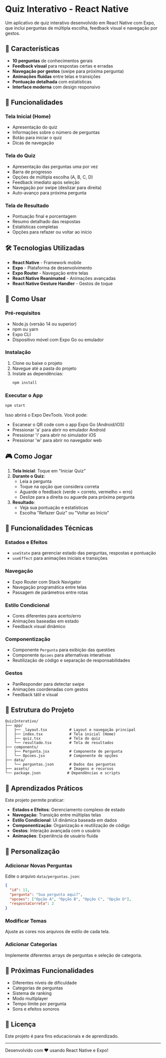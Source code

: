 # Quiz Interativo - React Native

Um aplicativo de quiz interativo desenvolvido em React Native com Expo, que inclui perguntas de múltipla escolha, feedback visual e navegação por gestos.

## 🎯 Características

- **10 perguntas** de conhecimentos gerais
- **Feedback visual** para respostas certas e erradas
- **Navegação por gestos** (swipe para próxima pergunta)
- **Animações fluidas** entre telas e transições
- **Pontuação detalhada** com estatísticas
- **Interface moderna** com design responsivo

## 🚀 Funcionalidades

### Tela Inicial (Home)
- Apresentação do quiz
- Informações sobre o número de perguntas
- Botão para iniciar o quiz
- Dicas de navegação

### Tela do Quiz
- Apresentação das perguntas uma por vez
- Barra de progresso
- Opções de múltipla escolha (A, B, C, D)
- Feedback imediato após seleção
- Navegação por swipe (deslizar para direita)
- Auto-avanço para próxima pergunta

### Tela de Resultado
- Pontuação final e porcentagem
- Resumo detalhado das respostas
- Estatísticas completas
- Opções para refazer ou voltar ao início

## 🛠️ Tecnologias Utilizadas

- **React Native** - Framework mobile
- **Expo** - Plataforma de desenvolvimento
- **Expo Router** - Navegação entre telas
- **React Native Reanimated** - Animações avançadas
- **React Native Gesture Handler** - Gestos de toque

## 📱 Como Usar

### Pré-requisitos
- Node.js (versão 14 ou superior)
- npm ou yarn
- Expo CLI
- Dispositivo móvel com Expo Go ou emulador

### Instalação
1. Clone ou baixe o projeto
2. Navegue até a pasta do projeto
3. Instale as dependências:
   ```bash
   npm install
   ```

### Executar o App
```bash
npm start
```

Isso abrirá o Expo DevTools. Você pode:
- Escanear o QR code com o app Expo Go (Android/iOS)
- Pressionar 'a' para abrir no emulador Android
- Pressionar 'i' para abrir no simulador iOS
- Pressionar 'w' para abrir no navegador web

## 🎮 Como Jogar

1. **Tela Inicial**: Toque em "Iniciar Quiz"
2. **Durante o Quiz**: 
   - Leia a pergunta
   - Toque na opção que considera correta
   - Aguarde o feedback (verde = correto, vermelho = erro)
   - Deslize para a direita ou aguarde para próxima pergunta
3. **Resultado**: 
   - Veja sua pontuação e estatísticas
   - Escolha "Refazer Quiz" ou "Voltar ao Início"

## 🎨 Funcionalidades Técnicas

### Estados e Efeitos
- `useState` para gerenciar estado das perguntas, respostas e pontuação
- `useEffect` para animações iniciais e transições

### Navegação
- Expo Router com Stack Navigator
- Navegação programática entre telas
- Passagem de parâmetros entre rotas

### Estilo Condicional
- Cores diferentes para acerto/erro
- Animações baseadas em estado
- Feedback visual dinâmico

### Componentização
- Componente `Pergunta` para exibição das questões
- Componente `Opcoes` para alternativas interativas
- Reutilização de código e separação de responsabilidades

### Gestos
- PanResponder para detectar swipe
- Animações coordenadas com gestos
- Feedback tátil e visual

## 📁 Estrutura do Projeto

```
QuizInterativo/
├── app/
│   ├── _layout.tsx          # Layout e navegação principal
│   ├── index.tsx            # Tela inicial (Home)
│   ├── quiz.tsx             # Tela do quiz
│   └── resultado.tsx        # Tela de resultados
├── components/
│   ├── Pergunta.jsx         # Componente de pergunta
│   └── Opcoes.jsx           # Componente de opções
├── data/
│   └── perguntas.json       # Dados das perguntas
├── assets/                  # Imagens e recursos
└── package.json            # Dependências e scripts
```

## 🎯 Aprendizados Práticos

Este projeto permite praticar:
- **Estados e Efeitos**: Gerenciamento complexo de estado
- **Navegação**: Transição entre múltiplas telas
- **Estilo Condicional**: UI dinâmica baseada em dados
- **Componentização**: Organização e reutilização de código
- **Gestos**: Interação avançada com o usuário
- **Animações**: Experiência de usuário fluida

## 📝 Personalização

### Adicionar Novas Perguntas
Edite o arquivo `data/perguntas.json`:
```json
{
  "id": 11,
  "pergunta": "Sua pergunta aqui?",
  "opcoes": ["Opção A", "Opção B", "Opção C", "Opção D"],
  "respostaCorreta": 2
}
```

### Modificar Temas
Ajuste as cores nos arquivos de estilo de cada tela.

### Adicionar Categorias
Implemente diferentes arrays de perguntas e seleção de categoria.

## 🚀 Próximas Funcionalidades

- Diferentes níveis de dificuldade
- Categorias de perguntas
- Sistema de ranking
- Modo multiplayer
- Tempo limite por pergunta
- Sons e efeitos sonoros

## 📄 Licença

Este projeto é para fins educacionais e de aprendizado.

---

Desenvolvido com ❤️ usando React Native e Expo!